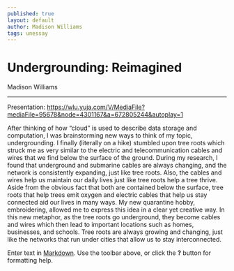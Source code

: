 ```yaml
---
published: true
layout: default
author: Madison Williams
tags: unessay
---
```

# Undergrounding: Reimagined 
Madison Williams 

---

Presentation: https://wlu.yuja.com/V/MediaFile?mediaFile=95678&node=4301167&a=672805244&autoplay=1 

After thinking of how “cloud” is used to describe data storage and computation, I was brainstorming new ways to think of my topic, undergrounding. I finally (literally on a hike) stumbled upon tree roots which struck me as very similar to the electric and telecommunication cables and wires that we find below the surface of the ground. During my research, I found that underground and submarine cables are always changing, and the network is consistently expanding, just like tree roots. Also, the cables and wires help us maintain our daily lives just like tree roots help a tree thrive. Aside from the obvious fact that both are contained below the surface, tree roots that help trees emit oxygen and electric cables that help us stay connected aid our lives in many ways. My new quarantine hobby, embroidering, allowed me to express this idea in a clear yet creative way. In this new metaphor, as the tree roots go underground, they become cables and wires which then lead to important locations such as homes, businesses, and schools. Tree roots are always growing and changing, just like the networks that run under cities that allow us to stay interconnected. 

Enter text in [Markdown](http://daringfireball.net/projects/markdown/). Use the toolbar above, or click the **?** button for formatting help.
